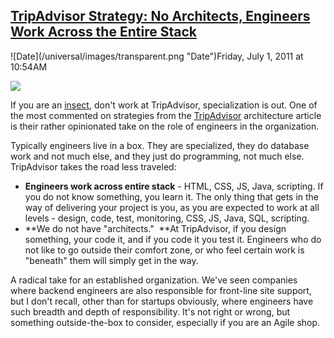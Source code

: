 ## [TripAdvisor Strategy: No Architects, Engineers Work Across the Entire Stack](/blog/2011/7/1/tripadvisor-strategy-no-architects-engineers-work-across-the.html)

<div class="journal-entry-tag journal-entry-tag-post-title"><span class="posted-on">![Date](/universal/images/transparent.png "Date")Friday, July 1, 2011 at 10:54AM</span></div>

<div class="body">

![](http://farm3.static.flickr.com/2740/5860936154_c02d47fbe6_o.jpg)

If you are an [insect](http://elise.com/quotes/a/heinlein_-_specialization_is_for_insects.php), don't work at TripAdvisor, specialization is out. One of the most commented on strategies from the [TripAdvisor](http://highscalability.com/blog/2011/6/27/tripadvisor-architecture-40m-visitors-200m-dynamic-page-view.html) architecture article is their rather opinionated take on the role of engineers in the organization.

Typically engineers live in a box. They are specialized, they do database work and not much else, and they just do programming, not much else. TripAdvisor takes the road less traveled:

*   **Engineers work across entire stack** - HTML, CSS, JS, Java, scripting. If you do not know something, you learn it. The only thing that gets in the way of delivering your project is you, as you are expected to work at all levels - design, code, test, monitoring, CSS, JS, Java, SQL, scripting.
*   **We do not have "architects."  **At TripAdvisor, if you design something, your code it, and if you code it you test it. Engineers who do not like to go outside their comfort zone, or who feel certain work is "beneath" them will simply get in the way.

A radical take for an established organization. We've seen companies where backend engineers are also responsible for front-line site support, but I don't recall, other than for startups obviously, where engineers have such breadth and depth of responsibility. It's not right or wrong, but something outside-the-box to consider, especially if you are an Agile shop.

</div>